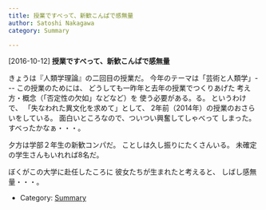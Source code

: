 ```yaml
---
title: 授業ですべって、新歓こんぱで感無量
author: Satoshi Nakagawa
category: Summary

---
```


[2016-10-12] **授業ですべって、新歓こんぱで感無量** 

 きょうは『人類学理論』の二回目の授業だ。
今年のテーマは「芸術と人類学」---
この授業のためには、
どうしても一昨年と去年の授業でつくりあげた
考え方・概念（「否定性の欠如」などなど）を
使う必要がある。る。
というわけで、
「失なわれた異文化を求めて」として、
2年前（2014年）の授業のおさらいをしている。
面白いところなので、ついつい興奮してしゃべって
しまった。
すべったかなぁ・・・。

 夕方は学部２年生の新歓コンパだ。
ことしは久し振りにたくさんいる。
未確定の学生さんもいれれば8名だ。

 ぼくがこの大学に赴任したころに
彼女たちが生まれたと考えると、
しばし感無量・・・。

- Category: [Summary](https://merapano.github.io/categories.html#Summary)

